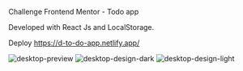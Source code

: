Challenge Frontend Mentor - Todo app

Developed with React Js and LocalStorage.

Deploy https://d-to-do-app.netlify.app/

![desktop-preview](https://user-images.githubusercontent.com/66961947/111921019-560b3280-8a60-11eb-88cd-882a908e1028.jpg)
![desktop-design-dark](https://user-images.githubusercontent.com/66961947/111921005-4b509d80-8a60-11eb-8969-b10bc988cd98.jpg)
![desktop-design-light](https://user-images.githubusercontent.com/66961947/111921016-53104200-8a60-11eb-9eda-ded8cd1e340d.jpg)

